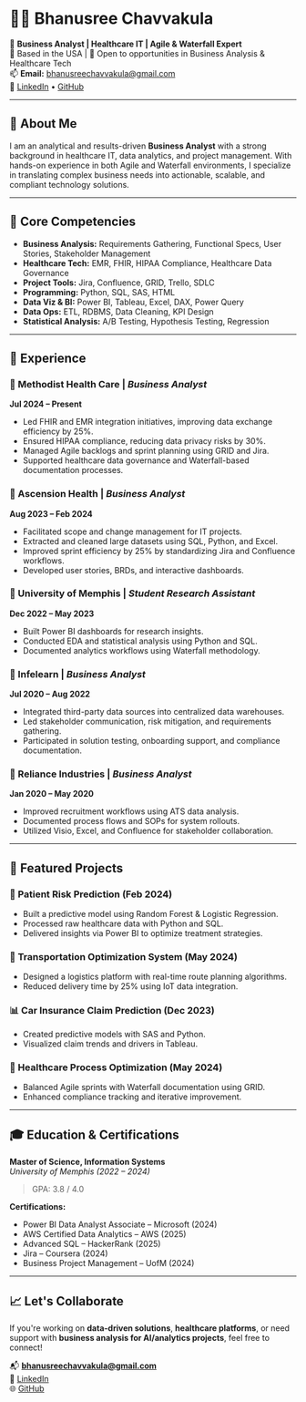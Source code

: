 # 👩‍💻 Bhanusree Chavvakula


🎯 **Business Analyst | Healthcare IT | Agile & Waterfall Expert**  
📍 Based in the USA | 💼 Open to opportunities in Business Analysis & Healthcare Tech  
📫 **Email:** bhanusreechavvakula@gmail.com  
🔗 [LinkedIn](https://linkedin.com/in/bhanusreech) • [GitHub](https://github.com/BhanusreeChavvakula)

---

## 🚀 About Me

I am an analytical and results-driven **Business Analyst** with a strong background in healthcare IT, data analytics, and project management. With hands-on experience in both Agile and Waterfall environments, I specialize in translating complex business needs into actionable, scalable, and compliant technology solutions.

---

## 🧠 Core Competencies

- **Business Analysis:** Requirements Gathering, Functional Specs, User Stories, Stakeholder Management  
- **Healthcare Tech:** EMR, FHIR, HIPAA Compliance, Healthcare Data Governance  
- **Project Tools:** Jira, Confluence, GRID, Trello, SDLC  
- **Programming:** Python, SQL, SAS, HTML  
- **Data Viz & BI:** Power BI, Tableau, Excel, DAX, Power Query  
- **Data Ops:** ETL, RDBMS, Data Cleaning, KPI Design  
- **Statistical Analysis:** A/B Testing, Hypothesis Testing, Regression  

---

## 💼 Experience

### 🔹 Methodist Health Care | *Business Analyst*  
**Jul 2024 – Present**
- Led FHIR and EMR integration initiatives, improving data exchange efficiency by 25%.
- Ensured HIPAA compliance, reducing data privacy risks by 30%.
- Managed Agile backlogs and sprint planning using GRID and Jira.
- Supported healthcare data governance and Waterfall-based documentation processes.

### 🔹 Ascension Health | *Business Analyst*  
**Aug 2023 – Feb 2024**
- Facilitated scope and change management for IT projects.
- Extracted and cleaned large datasets using SQL, Python, and Excel.
- Improved sprint efficiency by 25% by standardizing Jira and Confluence workflows.
- Developed user stories, BRDs, and interactive dashboards.

### 🔹 University of Memphis | *Student Research Assistant*  
**Dec 2022 – May 2023**
- Built Power BI dashboards for research insights.
- Conducted EDA and statistical analysis using Python and SQL.
- Documented analytics workflows using Waterfall methodology.

### 🔹 Infelearn | *Business Analyst*  
**Jul 2020 – Aug 2022**
- Integrated third-party data sources into centralized data warehouses.
- Led stakeholder communication, risk mitigation, and requirements gathering.
- Participated in solution testing, onboarding support, and compliance documentation.

### 🔹 Reliance Industries | *Business Analyst*  
**Jan 2020 – May 2020**
- Improved recruitment workflows using ATS data analysis.
- Documented process flows and SOPs for system rollouts.
- Utilized Visio, Excel, and Confluence for stakeholder collaboration.

---

## 📂 Featured Projects

### 🏥 Patient Risk Prediction (Feb 2024)
- Built a predictive model using Random Forest & Logistic Regression.
- Processed raw healthcare data with Python and SQL.
- Delivered insights via Power BI to optimize treatment strategies.

### 🚚 Transportation Optimization System (May 2024)
- Designed a logistics platform with real-time route planning algorithms.
- Reduced delivery time by 25% using IoT data integration.

### 📊 Car Insurance Claim Prediction (Dec 2023)
- Created predictive models with SAS and Python.
- Visualized claim trends and drivers in Tableau.

### 🏥 Healthcare Process Optimization (May 2024)
- Balanced Agile sprints with Waterfall documentation using GRID.
- Enhanced compliance tracking and iterative improvement.

---

## 🎓 Education & Certifications

**Master of Science, Information Systems**  
*University of Memphis (2022 – 2024)*  
> GPA: 3.8 / 4.0

**Certifications:**
- Power BI Data Analyst Associate – Microsoft (2024)
- AWS Certified Data Analytics – AWS (2025)
- Advanced SQL – HackerRank (2025)
- Jira – Coursera (2024)
- Business Project Management – UofM (2024)

---

## 📈 Let's Collaborate

If you're working on **data-driven solutions**, **healthcare platforms**, or need support with **business analysis for AI/analytics projects**, feel free to connect!

📬 **bhanusreechavvakula@gmail.com**  
💼 [LinkedIn](https://linkedin.com/in/bhanusreech)  
🌐 [GitHub](https://github.com/BhanusreeChavvakula)

